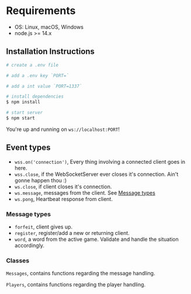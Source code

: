 # Requirements

- OS: Linux, macOS, Windows
- node.js >= 14.x

## Installation Instructions

```bash
# create a .env file

# add a .env key `PORT=`

# add a int value `PORT=1337`

# install dependencies
$ npm install

# start server
$ npm start
```

You're up and running on `ws://localhost:PORT`!

## Event types

* `wss.on('connection')`, Every thing involving a connected client goes in here.
* `wss.close`, if the WebSocketServer ever closes it's connection. Ain't gonne happen thou :)
* `ws.close`, if client closes it's connection.
* `ws.message`, messages from the client. See [Message types](#message-types)
* `ws.pong`, Heartbeat response from client.

### Message types

* `forfeit`, client gives up.
* `register`, register/add a new or returning client.
* `word`, a word from the active game. Validate and handle the situation accordingly.

### Classes

`Messages`, contains functions regarding the message handling.

`Players`, contains functions regarding the player handling.
